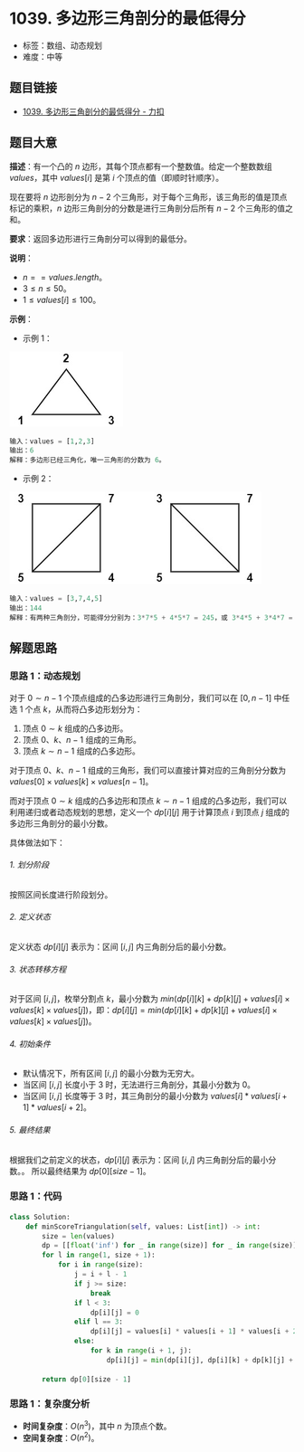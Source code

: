 # 1039. 多边形三角剖分的最低得分

- 标签：数组、动态规划
- 难度：中等

## 题目链接

- [1039. 多边形三角剖分的最低得分 - 力扣](https://leetcode.cn/problems/minimum-score-triangulation-of-polygon/)

## 题目大意

**描述**：有一个凸的 $n$ 边形，其每个顶点都有一个整数值。给定一个整数数组 $values$，其中 $values[i]$ 是第 $i$ 个顶点的值（即顺时针顺序）。

现在要将 $n$ 边形剖分为 $n - 2$ 个三角形，对于每个三角形，该三角形的值是顶点标记的乘积，$n$ 边形三角剖分的分数是进行三角剖分后所有 $n - 2$ 个三角形的值之和。

**要求**：返回多边形进行三角剖分可以得到的最低分。

**说明**：

- $n == values.length$。
- $3 \le n \le 50$。
- $1 \le values[i] \le 100$。

**示例**：

- 示例 1：

![](../images/20201024103901.jpg)

```python
输入：values = [1,2,3]
输出：6
解释：多边形已经三角化，唯一三角形的分数为 6。
```

- 示例 2：

![](../images/20201024103902.jpg)

```python
输入：values = [3,7,4,5]
输出：144
解释：有两种三角剖分，可能得分分别为：3*7*5 + 4*5*7 = 245，或 3*4*5 + 3*4*7 = 144。最低分数为 144。
```

## 解题思路

### 思路 1：动态规划

对于 $0 \sim n - 1$ 个顶点组成的凸多边形进行三角剖分，我们可以在 $[0, n - 1]$ 中任选 $1$ 个点 $k$，从而将凸多边形划分为：

1. 顶点 $0 \sim k$ 组成的凸多边形。
2. 顶点 $0$、$k$、$n - 1$ 组成的三角形。
3. 顶点 $k \sim n - 1$  组成的凸多边形。

对于顶点 $0$、$k$、$n - 1$ 组成的三角形，我们可以直接计算对应的三角剖分分数为 $values[0] \times values[k] \times values[n - 1]$。

而对于顶点 $0 \sim k$ 组成的凸多边形和顶点 $k \sim n - 1$  组成的凸多边形，我们可以利用递归或者动态规划的思想，定义一个 $dp[i][j]$ 用于计算顶点 $i$ 到顶点 $j$ 组成的多边形三角剖分的最小分数。

具体做法如下：

###### 1. 划分阶段

按照区间长度进行阶段划分。

###### 2. 定义状态

定义状态 $dp[i][j]$ 表示为：区间 $[i, j]$ 内三角剖分后的最小分数。

###### 3. 状态转移方程

对于区间 $[i, j]$，枚举分割点 $k$，最小分数为 $min(dp[i][k] + dp[k][j] + values[i] \times values[k] \times values[j])$，即：$dp[i][j] = min(dp[i][k] + dp[k][j] + values[i] \times values[k] \times values[j])$。

###### 4. 初始条件

- 默认情况下，所有区间 $[i, j]$ 的最小分数为无穷大。
- 当区间 $[i, j]$ 长度小于 $3$ 时，无法进行三角剖分，其最小分数为 $0$。
- 当区间 $[i, j]$ 长度等于 $3$ 时，其三角剖分的最小分数为 $values[i] * values[i + 1] * values[i + 2]$。

###### 5. 最终结果

根据我们之前定义的状态，$dp[i][j]$ 表示为：区间 $[i, j]$ 内三角剖分后的最小分数。。 所以最终结果为 $dp[0][size - 1]$。

### 思路 1：代码

```python
class Solution:
    def minScoreTriangulation(self, values: List[int]) -> int:
        size = len(values)
        dp = [[float('inf') for _ in range(size)] for _ in range(size)]
        for l in range(1, size + 1):
            for i in range(size):
                j = i + l - 1
                if j >= size:
                    break
                if l < 3:
                    dp[i][j] = 0
                elif l == 3:
                    dp[i][j] = values[i] * values[i + 1] * values[i + 2]
                else:
                    for k in range(i + 1, j):
                        dp[i][j] = min(dp[i][j], dp[i][k] + dp[k][j] + values[i] * values[j] * values[k])

        return dp[0][size - 1]
```

### 思路 1：复杂度分析

- **时间复杂度**：$O(n^3)$，其中 $n$ 为顶点个数。
- **空间复杂度**：$O(n^2)$。

